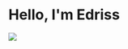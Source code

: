 # Hello, I'm Edriss
<a href="https://linkedin.com/idrisjibrinprofile"><img src="https://img.shields.io/badge/-LinkedIn-0072b1?&style=for-the-badge&logo=linkedin&logoColor=white" /></a>
